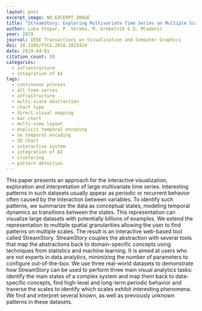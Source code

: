 ```yaml
---
layout: post
excerpt_image: NO_EXCERPT_IMAGE
title: "StreamStory: Exploring Multivariate Time Series on Multiple Scales"
author: Luka Stopar, P. Skraba, M. Grobelnik & D. Mladenić
year: 2019
journal: IEEE Transactions on Visualization and Computer Graphics
doi: 10.1109/TVCG.2018.2825424
date: 2019-04-01
citation_count: 30
categories:
  - infrastructure
  - integration of AI
tags:
  - continuous process
  - all time-series
  - infrastructure
  - multi-scale abstraction
  - chart type
  - direct visual mapping
  - bar chart
  - multi-view layout
  - explicit temporal encoding
  - no temporal encoding
  - 2D chart
  - interactive system
  - integration of AI
  - clustering
  - pattern detection
---
```

This paper presents an approach for the interactive visualization, exploration and interpretation of large multivariate time series. Interesting patterns in such datasets usually appear as periodic or recurrent behavior often caused by the interaction between variables. To identify such patterns, we summarize the data as conceptual states, modeling temporal dynamics as transitions between the states. This representation can visualize large datasets with potentially billions of examples. We extend the representation to multiple spatial granularities allowing the user to find patterns on multiple scales. The result is an interactive web-based tool called StreamStory. StreamStory couples the abstraction with several tools that map the abstractions back to domain-specific concepts using techniques from statistics and machine learning. It is aimed at users who are not experts in data analytics, minimizing the number of parameters to configure out-of-the-box. We use three real-world datasets to demonstrate how StreamStory can be used to perform three main visual analytics tasks: identify the main states of a complex system and map them back to data-specific concepts, find high-level and long-term periodic behavior and traverse the scales to identify which scales exhibit interesting phenomena. We find and interpret several known, as well as previously unknown patterns in these datasets.
